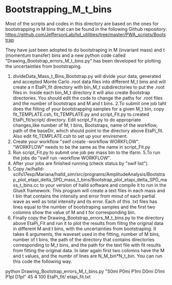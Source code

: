 # Bootstrapping_M_t_bins

Most of the scripts and codes in this directory are based on the ones for bootstrapping in M bins that can be found in the 
following Github repository:
https://github.com/JeffersonLab/hd_utilities/tree/master/PWA_scripts/Bootstrap

They have just been adopted to do bootstraping in M (invariant mass) and t (momentum transfer) bins and a new python code called
"Drawing_Bootstrap_errors_M_t_bins.py" has been developed for plotting the uncertainties from bootstraping.

1. divideData_Mass_t_Bins_Bootstrap.py will divide your data, generated and accepted Monte Carlo .root data files into 
different M_t bins and will create a n EtaPi_fit directory with bin_M_t subdirectories to put the .root files in. Inside each bin_M_t 
directory it will also create Bootstrap directories. You should edit the code to change the paths for .root files and the number of bootstraps and M and t bins.
2.To submit one job taht does the fiiting of your bootstrapping samples for a given M_t bin, copy fit_TEMPLATE.csh, fit_TEMPLATE.py and 
script_Fit.py to created  EtaPi_fit/script/ directory. Edit script_Fit.py to do appropriate changes,like number of M, t bins, Bootstraps, name of the workflow,
path of the baseDir, which should point to the directory above EtaPi_fit. Also edit fit_TEMPLATE.csh to set up your envirement.
3. Create your workflow "swif create -workflow WORKFLOW". "WORKFLOW" needs to be the same as the name in script_Fit.py 
4. Run script_Fit.py to submit one job per mass bin to the ifarm. 
5.To run the jobs do "swif run -workflow WORKFLOW".
6. After your jobs are finished running (check status by "swif list").
7. Copy /w/halld-scifs17exp/Mariana/halld_sim/src/programs/AmplitudeAnalysis/Bootstrap_plot_etapi_delta_SPD_mass_t_bins/Bootstrap_plot_etapi_delta_SPD_mass_t_bins.cc
to your version of halld software and compile it to run in the GlueX framework.
This program will create a text files in each mass and t bin that contains the intensity and error from minut of each partial 
wave as well as total intensity and its error. Each of this .txt files has lines equal to the number of bootstraping samples and 
the first two colomns show the value of M and t for corresponding bin.
8. Finally copy the Drawing_Bootstrap_errors_M_t_bins.py to the directory above EtaPi_Fit and run it to plot the results from fiitng the original data
in different M and t bins, with the uncertainties from bootstraping. It takes 6 arguments, the waveset used in the fitting, number of 
M bins, number of t bins, the path of the directory that contains directories corresponding to M_t bins, and the path for the text file 
with fit results from fitting the original data. In later again first two colomns have the M and t values, and the numbr of lines are 
N_M_bin*N_t_bin. You can run this code the following way.

python Drawing_Bootstrap_errors_M_t_bins.py "S0mi P0mi P1mi D0mi D1mi P1pl D1pl" 45 4 100 EtaPi_fit/ etapi_fit.txt




